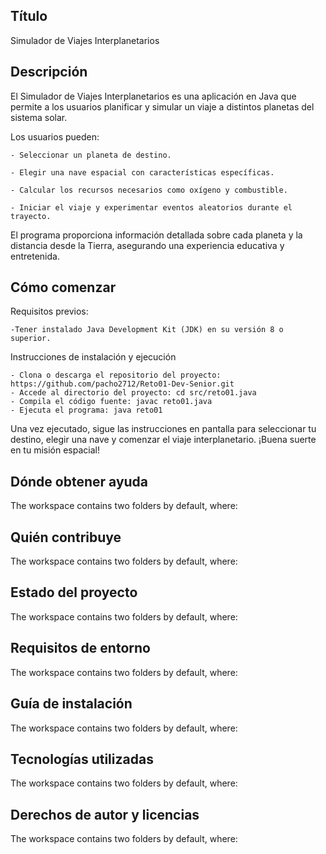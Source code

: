 ## Título

Simulador de Viajes Interplanetarios

## Descripción

El Simulador de Viajes Interplanetarios es una aplicación en Java que permite a los usuarios planificar y simular un viaje a distintos planetas del sistema solar.

Los usuarios pueden:

    - Seleccionar un planeta de destino.

    - Elegir una nave espacial con características específicas.

    - Calcular los recursos necesarios como oxígeno y combustible.

    - Iniciar el viaje y experimentar eventos aleatorios durante el trayecto.

El programa proporciona información detallada sobre cada planeta y la distancia desde la Tierra, asegurando una experiencia educativa y entretenida.

## Cómo comenzar

Requisitos previos:

    -Tener instalado Java Development Kit (JDK) en su versión 8 o superior.

Instrucciones de instalación y ejecución

    - Clona o descarga el repositorio del proyecto: https://github.com/pacho2712/Reto01-Dev-Senior.git
    - Accede al directorio del proyecto: cd src/reto01.java
    - Compila el código fuente: javac reto01.java
    - Ejecuta el programa: java reto01

Una vez ejecutado, sigue las instrucciones en pantalla para seleccionar tu destino, elegir una nave y comenzar el viaje interplanetario. ¡Buena suerte en tu misión espacial!

## Dónde obtener ayuda

The workspace contains two folders by default, where:

## Quién contribuye

The workspace contains two folders by default, where:

## Estado del proyecto

The workspace contains two folders by default, where:

## Requisitos de entorno

The workspace contains two folders by default, where:

## Guía de instalación

The workspace contains two folders by default, where:

## Tecnologías utilizadas

The workspace contains two folders by default, where:

## Derechos de autor y licencias

The workspace contains two folders by default, where: